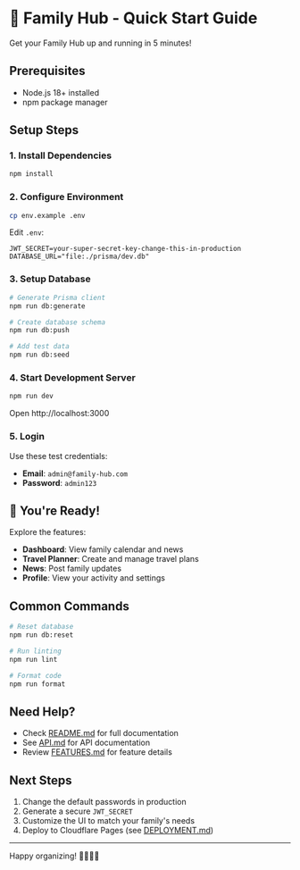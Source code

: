 # 🚀 Family Hub - Quick Start Guide

Get your Family Hub up and running in 5 minutes!

## Prerequisites

- Node.js 18+ installed
- npm package manager

## Setup Steps

### 1. Install Dependencies

```bash
npm install
```

### 2. Configure Environment

```bash
cp env.example .env
```

Edit `.env`:

```env
JWT_SECRET=your-super-secret-key-change-this-in-production
DATABASE_URL="file:./prisma/dev.db"
```

### 3. Setup Database

```bash
# Generate Prisma client
npm run db:generate

# Create database schema
npm run db:push

# Add test data
npm run db:seed
```

### 4. Start Development Server

```bash
npm run dev
```

Open http://localhost:3000

### 5. Login

Use these test credentials:

- **Email**: `admin@family-hub.com`
- **Password**: `admin123`

## 🎉 You're Ready!

Explore the features:

- **Dashboard**: View family calendar and news
- **Travel Planner**: Create and manage travel plans
- **News**: Post family updates
- **Profile**: View your activity and settings

## Common Commands

```bash
# Reset database
npm run db:reset

# Run linting
npm run lint

# Format code
npm run format
```

## Need Help?

- Check [README.md](./README.md) for full documentation
- See [API.md](./API.md) for API documentation
- Review [FEATURES.md](./FEATURES.md) for feature details

## Next Steps

1. Change the default passwords in production
2. Generate a secure `JWT_SECRET`
3. Customize the UI to match your family's needs
4. Deploy to Cloudflare Pages (see [DEPLOYMENT.md](./DEPLOYMENT.md))

---

Happy organizing! 👨‍👩‍👧‍👦
